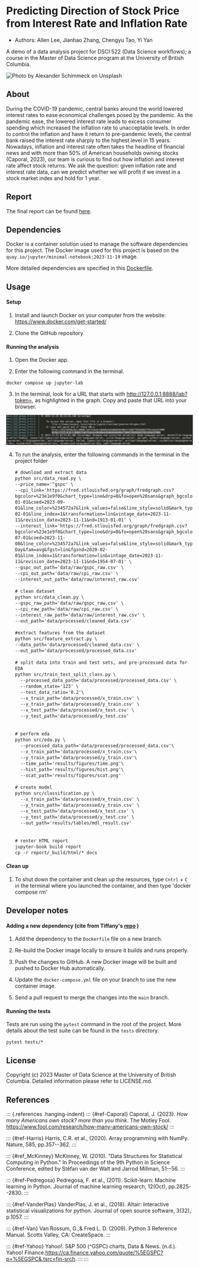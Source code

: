 # Predicting Direction of Stock Price from Interest Rate and Inflation Rate

-   Authors: Allen Lee, Jianhao Zhang, Chengyu Tao, Yi Yan

A demo of a data analysis project for DSCI 522 (Data Science workflows); a course in the Master of Data Science program at the University of British Columbia.

![Photo by Alexander Schimmeck on Unsplash](images/img.jpg)

## About

During the COVID-19 pandemic, central banks around the world lowered interest rates to ease economical challenges posed by the pandemic. As the pandemic ease, the lowered interest rate leads to excess consumer spending which increased the inflation rate to unacceptable levels. In order to control the inflation and have it return to pre-pandemic levels, the central bank raised the interest rate sharply to the highest level in 15 years. Nowadays, inflation and interest rate often takes the headline of financial news and with more than 50% of American households owning stocks (Caporal, 2023), our team is curious to find out how inflation and interest rate affect stock returns. We ask the question: given inflation rate and interest rate data, can we predict whether we will profit if we invest in a stock market index and hold for 1 year.

## Report

The final report can be found [here](https://ubc-mds.github.io/stock_price_direction_prediction_from_interest_and_inflation_rate/src/predicting_direction_of_stock_price_from_inflation_rate_and_interest_rate.html).

## Dependencies

Docker is a container solution used to manage the software dependencies for this project. The Docker image used for this project is based on the `quay.io/jupyter/minimal-notebook:2023-11-19` image.

More detailed dependencies are specified in this [Dockerfile](https://github.com/UBC-MDS/stock_price_direction_prediction_from_interest_and_inflation_rate/blob/main/Dockerfile).

## Usage

#### Setup

1.  Install and launch Docker on your computer from the website: <https://www.docker.com/get-started/>

2.  Clone the GitHub repository.

#### Running the analysis

1.  Open the Docker app.

2.  Enter the following command in the terminal.

```         
docker compose up jupyter-lab
```

3.  In the terminal, look for a URL that starts with <http://127.0.0.1:8888/lab?token=>, as highlighted in the graph. Copy and paste that URL into your browser.

![Photo of terminal](images/container.jpg)

4.  To run the analysis, enter the following commands in the terminal in the project folder

    ```         
    # download and extract data
    python src/data_read.py \
    --price_name='^gspc' \
    --cpi_link='https://fred.stlouisfed.org/graph/fredgraph.csv?bgcolor=%23e1e9f0&chart_type=line&drp=0&fo=open%20sans&graph_bgcolor=%23ffffff&height=450&mode=fred&recession_bars=on&txtcolor=%23444444&ts=12&tts=12&width=1318&nt=0&thu=0&trc=0&show_legend=yes&show_axis_titles=yes&show_tooltip=yes&id=CPIAUCNS&scale=left&cosd=1913-01-01&coed=2023-09-01&line_color=%234572a7&link_values=false&line_style=solid&mark_type=none&mw=3&lw=2&ost=-99999&oet=99999&mma=0&fml=a&fq=Monthly&fam=avg&fgst=lin&fgsnd=2020-02-01&line_index=1&transformation=lin&vintage_date=2023-11-11&revision_date=2023-11-11&nd=1913-01-01' \
    --interest_link='https://fred.stlouisfed.org/graph/fredgraph.csv?bgcolor=%23e1e9f0&chart_type=line&drp=0&fo=open%20sans&graph_bgcolor=%23ffffff&height=450&mode=fred&recession_bars=on&txtcolor=%23444444&ts=12&tts=12&width=1318&nt=0&thu=0&trc=0&show_legend=yes&show_axis_titles=yes&show_tooltip=yes&id=DFF&scale=left&cosd=1954-07-01&coed=2023-11-08&line_color=%234572a7&link_values=false&line_style=solid&mark_type=none&mw=3&lw=2&ost=-99999&oet=99999&mma=0&fml=a&fq=Daily%2C%207-Day&fam=avg&fgst=lin&fgsnd=2020-02-01&line_index=1&transformation=lin&vintage_date=2023-11-11&revision_date=2023-11-11&nd=1954-07-01' \
    --gspc_out_path='data/raw/gspc_raw.csv' \
    --cpi_out_path='data/raw/cpi_raw.csv' \
    --interest_out_path='data/raw/interest_raw.csv'

    # clean dataset
    python src/data_clean.py \
    --gspc_raw_path='data/raw/gspc_raw.csv' \
    --cpi_raw_path='data/raw/cpi_raw.csv' \
    --interest_raw_path='data/raw/interest_raw.csv' \
    --out_path='data/processed/cleaned_data.csv'

    #extract features from the dataset
    python src/feature_extract.py \
    --data_path='data/processed/cleaned_data.csv' \
    --out_path='data/processed/processed_data.csv'

    # split data into train and test sets, and pre-processed data for EDA
    python src/train_test_split_class.py \
      --processed_data_path='data/processed/processed_data.csv' \
      --random_state='123' \
      --test_data_ratio='0.2'\
      --x_train_path='data/processed/x_train.csv' \
      --y_train_path='data/processed/y_train.csv' \
      --x_test_path='data/processed/x_test.csv' \
      --y_test_path='data/processed/y_test.csv'


    # perform eda
    python src/eda.py \
      --processed_data_path='data/processed/processed_data.csv'\
      --x_train_path='data/processed/x_train.csv'\
      --y_train_path='data/processed/y_train.csv'\
      --time_path='results/figures/time.png'\
      --hist_path='results/figures/hist.png'\
      --scat_path='results/figures/scat.png'

    # create model
    python src/classification.py \
      --x_train_path='data/processed/x_train.csv' \
      --y_train_path='data/processed/y_train.csv' \
      --x_test_path='data/processed/x_test.csv' \
      --y_test_path='data/processed/y_test.csv' \
      --out_path='results/tables/mdl_result.csv'


    # renter HTML report 
    jupyter-book build report
    cp -r report/_build/html/* docs
    ```

#### Clean up

1.  To shut down the container and clean up the resources, type `Cntrl` + `C` in the terminal where you launched the container, and then type 'docker compose rm'

## Developer notes

#### Adding a new dependency (cite from Tiffany's [repo](https://github.com/ttimbers/breast_cancer_predictor_py/tree/v1.0.0) )

1.  Add the dependency to the `Dockerfile` file on a new branch.

2.  Re-build the Docker image locally to ensure it builds and runs properly.

3.  Push the changes to GitHub. A new Docker image will be built and pushed to Docker Hub automatically.

4.  Update the `docker-compose.yml` file on your branch to use the new container image.

5.  Send a pull request to merge the changes into the `main` branch.

#### Running the tests

Tests are run using the `pytest` command in the root of the project. More details about the test suite can be found in the `tests` directory.

```         
pytest tests/*
```

## License

Copyright (c) 2023 Master of Data Science at the University of British Columbia. Detailed information please refer to LICENSE.md.

## References

::: {.references .hanging-indent}
::: {#ref-Caporal}
Caporal, J. (2023). *How many Americans own stock? more than you think*. The Motley Fool. <https://www.fool.com/research/how-many-americans-own-stock/>
:::

::: {#ref-Harris}
Harris, C.R. et al., (2020). Array programming with NumPy. Nature, 585, pp.357--362.
:::

::: {#ref_McKinney}
McKinney, W. (2010). "Data Structures for Statistical Computing in Python." In Proceedings of the 9th Python in Science Conference, edited by Stéfan van der Walt and Jarrod Millman, 51--56.
:::

::: {#ref-Pedregosa}
Pedregosa, F. et al., (2011). Scikit-learn: Machine learning in Python. Journal of machine learning research, 12(Oct), pp.2825--2830.
:::

::: {#ref-VanderPlas}
VanderPlas, J. et al., (2018). Altair: Interactive statistical visualizations for python. Journal of open source software, 3(32), p.1057.
:::

::: {#ref-Van}
Van Rossum, G.,& Fred L. D. (2009). Python 3 Reference Manual. Scotts Valley, CA: CreateSpace.
:::

::: {#ref-Yahoo}
Yahoo!. S&P 500 (\^GSPC) charts, Data & News. (n.d.). Yahoo! Finance.<https://ca.finance.yahoo.com/quote/%5EGSPC?p=%5EGSPC&.tsrc=fin-srch>.
:::
:::
